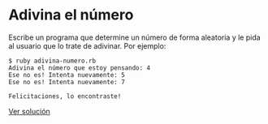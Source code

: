 # Adivina el número

Escribe un programa que determine un número de forma aleatoria y le pida al usuario que lo trate de adivinar.
 Por ejemplo:

```
$ ruby adivina-numero.rb
Adivina el número que estoy pensando: 4
Ese no es! Intenta nuevamente: 5
Ese no es! Intenta nuevamente: 7

Felicitaciones, lo encontraste!
```

[Ver solución](soluciones/nivel-1/adivina-numero.md)
